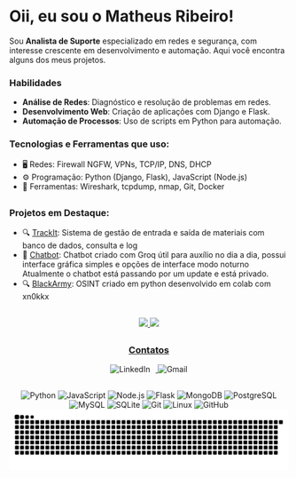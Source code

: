 # Oii, eu sou o **Matheus Ribeiro!**

Sou **Analista de Suporte** especializado em redes e segurança, com interesse crescente em desenvolvimento e automação. Aqui você encontra alguns dos meus projetos.

### Habilidades
- **Análise de Redes**: Diagnóstico e resolução de problemas em redes.
- **Desenvolvimento Web**: Criação de aplicações com Django e Flask.
- **Automação de Processos**: Uso de scripts em Python para automação.

### Tecnologias e Ferramentas que uso:
- 🖥️ Redes: Firewall NGFW, VPNs, TCP/IP, DNS, DHCP
- ⚙️ Programação: Python (Django, Flask), JavaScript (Node.js)
- 🔧 Ferramentas: Wireshark, tcpdump, nmap, Git, Docker

##

### Projetos em Destaque:
- 🔍 [TrackIt](https://github.com/MatheusRibeiro0999/TrackIt): Sistema de gestão de entrada e saída de materiais com banco de dados, consulta e log  
- 🤖 [Chatbot](https://github.com/MatheusRibeiro0999/chatbot): Chatbot criado com Groq útil para auxílio no dia a dia, possui interface gráfica simples e opções de interface modo noturno Atualmente o chatbot está passando por um update e está privado.
- 🔍 [BlackArmy](https://github.com/Black-Army-Security/blackarmy-framework): OSINT criado em python desenvolvido em colab com xn0kkx

##

<div align="center">
    <a href="https://github.com/MatheusRibeiro0999">
    <img height="180cm" src="https://github-readme-stats.vercel.app/api?username=MatheusRibeiro0999&show_icons=true&theme=radical"/>
    <img height="180cm" src="https://github-readme-stats.vercel.app/api/top-langs/?username=MatheusRibeiro0999&layout=compact&theme=radical"/>
    </div>

##

<div align="center">
    <h3>Contatos</h3>
    <a href="https://linkedin.com/in/allyson-matheus-ribeiro-18993b14b/">
        <img src="https://img.icons8.com/color/48/000000/linkedin.png" alt="LinkedIn" style="display:inline-block; margin-right: 10px;"/>
    </a>
    <a href="mailto:ribeiro.amrs@gmail.com">
        <img src="https://img.icons8.com/color/48/000000/gmail-new.png" alt="Gmail" style="display:inline-block;"/>
    </a>
</div>

##
<div align="center">
    <img src="https://img.icons8.com/color/48/000000/python--v1.png" alt="Python" />
    <img src="https://img.icons8.com/color/48/000000/javascript--v1.png" alt="JavaScript" />
    <img src="https://img.icons8.com/color/48/000000/nodejs.png" alt="Node.js" />
    <img src="https://img.icons8.com/ios/50/000000/flask.png" alt="Flask" />
    <img src="https://img.icons8.com/color/48/000000/mongodb.png" alt="MongoDB" />
    <img src="https://img.icons8.com/color/48/postgreesql.png" alt="PostgreSQL" />
    <img src="https://img.icons8.com/color/48/000000/mysql-logo.png" alt="MySQL" />
    <img src="https://img.icons8.com/ios-filled/50/4479A1/sqlite.png" alt="SQLite" />
    <img src="https://img.icons8.com/color/48/000000/git.png" alt="Git" />
    <img src="https://img.icons8.com/color/48/000000/linux.png" alt="Linux" />
    <img src="https://img.icons8.com/color/48/000000/github.png" alt="GitHub" />
</div>

<picture>
  <source media="(prefers-color-scheme: dark)" srcset="https://raw.githubusercontent.com/MatheusRibeiro0999/MatheusRibeiro0999/output/github-contribution-grid-snake-dark.svg">
  <source media="(prefers-color-scheme: light)" srcset="https://raw.githubusercontent.com/MatheusRibeiro0999/MatheusRibeiro0999/output/github-contribution-grid-snake.svg">
  <img alt="github contribution grid snake animation" src="https://raw.githubusercontent.com/MatheusRibeiro0999/MatheusRibeiro0999/output/github-contribution-grid-snake.svg">
</picture>
